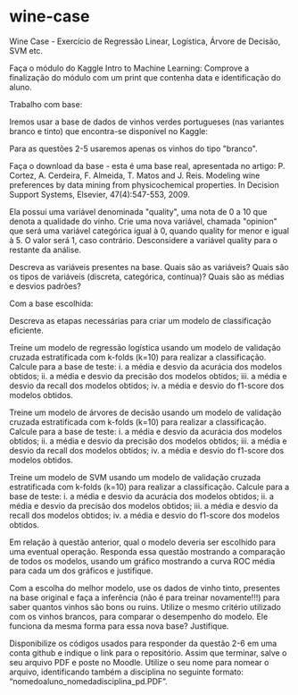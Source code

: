 # wine-case
Wine Case - Exercício de Regressão Linear, Logística, Árvore de Decisão, SVM etc.

Faça o módulo do Kaggle Intro to Machine Learning:
Comprove a finalização do módulo com um print que contenha data e identificação do aluno. 

Trabalho com base:

Iremos usar a base de dados de vinhos verdes portugueses (nas variantes branco e tinto) que encontra-se disponível no Kaggle:

Para as questões 2-5 usaremos apenas os vinhos do tipo "branco".

Faça o download da base - esta é uma base real, apresentada no artigo:
P. Cortez, A. Cerdeira, F. Almeida, T. Matos and J. Reis. Modeling wine preferences by data mining from physicochemical properties. In Decision Support Systems, Elsevier, 47(4):547-553, 2009.

Ela possui uma variável denominada "quality", uma nota de 0 a 10 que denota a qualidade do vinho. Crie uma nova variável, chamada "opinion" que será uma variável categórica igual à 0, quando quality for menor e igual à 5. O valor será 1, caso contrário. Desconsidere a variável quality para o restante da análise.

Descreva as variáveis presentes na base. Quais são as variáveis? Quais são os tipos de variáveis (discreta, categórica, contínua)? Quais são as médias e desvios padrões?

Com a base escolhida:

Descreva as etapas necessárias para criar um modelo de classificação eficiente.

Treine um modelo de regressão logística usando um modelo de validação cruzada estratificada com k-folds (k=10) para realizar a classificação. Calcule para a base de teste:
i. a média e desvio da acurácia dos modelos obtidos;
ii. a média e desvio da precisão dos modelos obtidos;
iii. a média e desvio da recall dos modelos obtidos;
iv. a média e desvio do f1-score dos modelos obtidos.

Treine um modelo de árvores de decisão usando um modelo de validação cruzada estratificada com k-folds (k=10) para realizar a classificação. Calcule para a base de teste:
i. a média e desvio da acurácia dos modelos obtidos;
ii. a média e desvio da precisão dos modelos obtidos;
iii. a média e desvio da recall dos modelos obtidos;
iv. a média e desvio do f1-score dos modelos obtidos.

Treine um modelo de SVM usando um modelo de validação cruzada estratificada com k-folds (k=10) para realizar a classificação. Calcule para a base de teste:
i. a média e desvio da acurácia dos modelos obtidos;
ii. a média e desvio da precisão dos modelos obtidos;
iii. a média e desvio da recall dos modelos obtidos;
iv. a média e desvio do f1-score dos modelos obtidos.

Em relação à questão anterior, qual o modelo deveria ser escolhido para uma eventual operação. Responda essa questão mostrando a comparação de todos os modelos, usando um gráfico mostrando a curva ROC média para cada um dos gráficos e justifique.

Com a escolha do melhor modelo, use os dados de vinho tinto, presentes na base original e faça a inferência (não é para treinar novamente!!!) para saber quantos vinhos são bons ou ruins. Utilize o mesmo critério utilizado com os vinhos brancos, para comparar o desempenho do modelo. Ele funciona da mesma forma para essa nova base? Justifique.

Disponibilize os códigos usados para responder da questão 2-6 em uma conta github e indique o link para o repositório.
Assim que terminar, salve o seu arquivo PDF e poste no Moodle. Utilize o seu nome para nomear o arquivo, identificando também a disciplina no seguinte formato: “nomedoaluno_nomedadisciplina_pd.PDF”.
